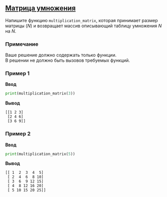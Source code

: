## [Матрица умножения](../../../solutions/6.1/61_f.py)

Напишите функцию `multiplication_matrix`, которая принимает размер матрицы ($N$) и возвращает массив описывающий таблицу умножения $N$ на $N$.

### Примечание

Ваше решение должно содержать только функции.\
В решении не должно быть вызовов требуемых функций.

### Пример 1

__Ввод__
```python
print(multiplication_matrix(3))
```

__Вывод__
```plaintext
[[1 2 3]
 [2 4 6]
 [3 6 9]]
```

### Пример 2

__Ввод__
```python
print(multiplication_matrix(5))
```

__Вывод__
```plaintext
[[ 1  2  3  4  5]
 [ 2  4  6  8 10]
 [ 3  6  9 12 15]
 [ 4  8 12 16 20]
 [ 5 10 15 20 25]]
```